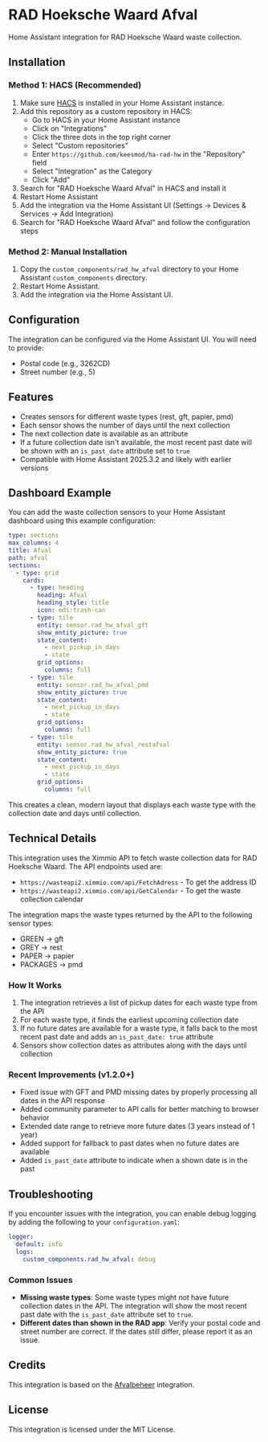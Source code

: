 # RAD Hoeksche Waard Afval

Home Assistant integration for RAD Hoeksche Waard waste collection.

## Installation

### Method 1: HACS (Recommended)

1. Make sure [HACS](https://hacs.xyz/) is installed in your Home Assistant instance.
2. Add this repository as a custom repository in HACS:
   - Go to HACS in your Home Assistant instance
   - Click on "Integrations"
   - Click the three dots in the top right corner
   - Select "Custom repositories"
   - Enter `https://github.com/keesmod/ha-rad-hw` in the "Repository" field
   - Select "Integration" as the Category
   - Click "Add"
3. Search for "RAD Hoeksche Waard Afval" in HACS and install it
4. Restart Home Assistant
5. Add the integration via the Home Assistant UI (Settings -> Devices & Services -> Add Integration)
6. Search for "RAD Hoeksche Waard Afval" and follow the configuration steps

### Method 2: Manual Installation

1. Copy the `custom_components/rad_hw_afval` directory to your Home Assistant `custom_components` directory.
2. Restart Home Assistant.
3. Add the integration via the Home Assistant UI.

## Configuration

The integration can be configured via the Home Assistant UI. You will need to provide:

- Postal code (e.g., 3262CD)
- Street number (e.g., 5)

## Features

- Creates sensors for different waste types (rest, gft, papier, pmd)
- Each sensor shows the number of days until the next collection
- The next collection date is available as an attribute
- If a future collection date isn't available, the most recent past date will be shown with an `is_past_date` attribute set to `true`
- Compatible with Home Assistant 2025.3.2 and likely with earlier versions

## Dashboard Example

You can add the waste collection sensors to your Home Assistant dashboard using this example configuration:

```yaml
type: sections
max_columns: 4
title: Afval
path: afval
sections:
  - type: grid
    cards:
      - type: heading
        heading: Afval
        heading_style: title
        icon: mdi:trash-can
      - type: tile
        entity: sensor.rad_hw_afval_gft
        show_entity_picture: true
        state_content:
          - next_pickup_in_days
          - state
        grid_options:
          columns: full
      - type: tile
        entity: sensor.rad_hw_afval_pmd
        show_entity_picture: true
        state_content:
          - next_pickup_in_days
          - state
        grid_options:
          columns: full
      - type: tile
        entity: sensor.rad_hw_afval_restafval
        show_entity_picture: true
        state_content:
          - next_pickup_in_days
          - state
        grid_options:
          columns: full
```

This creates a clean, modern layout that displays each waste type with the collection date and days until collection.

## Technical Details

This integration uses the Ximmio API to fetch waste collection data for RAD Hoeksche Waard. The API endpoints used are:

- `https://wasteapi2.ximmio.com/api/FetchAdress` - To get the address ID
- `https://wasteapi2.ximmio.com/api/GetCalendar` - To get the waste collection calendar

The integration maps the waste types returned by the API to the following sensor types:

- GREEN -> gft
- GREY -> rest
- PAPER -> papier
- PACKAGES -> pmd

### How It Works

1. The integration retrieves a list of pickup dates for each waste type from the API
2. For each waste type, it finds the earliest upcoming collection date
3. If no future dates are available for a waste type, it falls back to the most recent past date and adds an `is_past_date: true` attribute
4. Sensors show collection dates as attributes along with the days until collection

### Recent Improvements (v1.2.0+)

- Fixed issue with GFT and PMD missing dates by properly processing all dates in the API response
- Added community parameter to API calls for better matching to browser behavior
- Extended date range to retrieve more future dates (3 years instead of 1 year)
- Added support for fallback to past dates when no future dates are available
- Added `is_past_date` attribute to indicate when a shown date is in the past

## Troubleshooting

If you encounter issues with the integration, you can enable debug logging by adding the following to your `configuration.yaml`:

```yaml
logger:
  default: info
  logs:
    custom_components.rad_hw_afval: debug
```

### Common Issues

- **Missing waste types**: Some waste types might not have future collection dates in the API. The integration will show the most recent past date with the `is_past_date` attribute set to `true`.
- **Different dates than shown in the RAD app**: Verify your postal code and street number are correct. If the dates still differ, please report it as an issue.

## Credits

This integration is based on the [Afvalbeheer](https://github.com/pippyn/Home-Assistant-Sensor-Afvalbeheer) integration.

## License

This integration is licensed under the MIT License.
